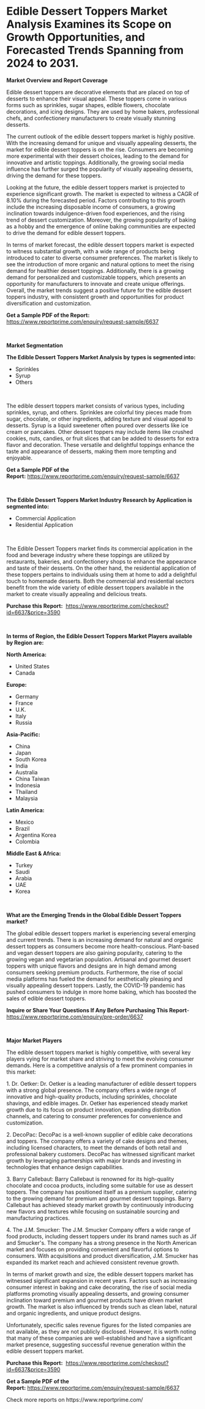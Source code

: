 <p><h1>Edible Dessert Toppers Market Analysis Examines its Scope on Growth Opportunities, and Forecasted Trends Spanning from 2024 to 2031.</h1></p><p><strong>Market Overview and Report Coverage</strong></p>
<p><p>Edible dessert toppers are decorative elements that are placed on top of desserts to enhance their visual appeal. These toppers come in various forms such as sprinkles, sugar shapes, edible flowers, chocolate decorations, and icing designs. They are used by home bakers, professional chefs, and confectionery manufacturers to create visually stunning desserts.</p><p>The current outlook of the edible dessert toppers market is highly positive. With the increasing demand for unique and visually appealing desserts, the market for edible dessert toppers is on the rise. Consumers are becoming more experimental with their dessert choices, leading to the demand for innovative and artistic toppings. Additionally, the growing social media influence has further surged the popularity of visually appealing desserts, driving the demand for these toppers.</p><p>Looking at the future, the edible dessert toppers market is projected to experience significant growth. The market is expected to witness a CAGR of 8.10% during the forecasted period. Factors contributing to this growth include the increasing disposable income of consumers, a growing inclination towards indulgence-driven food experiences, and the rising trend of dessert customization. Moreover, the growing popularity of baking as a hobby and the emergence of online baking communities are expected to drive the demand for edible dessert toppers.</p><p>In terms of market forecast, the edible dessert toppers market is expected to witness substantial growth, with a wide range of products being introduced to cater to diverse consumer preferences. The market is likely to see the introduction of more organic and natural options to meet the rising demand for healthier dessert toppings. Additionally, there is a growing demand for personalized and customizable toppers, which presents an opportunity for manufacturers to innovate and create unique offerings. Overall, the market trends suggest a positive future for the edible dessert toppers industry, with consistent growth and opportunities for product diversification and customization.</p></p>
<p><strong>Get a Sample PDF of the Report:</strong> <a href="https://www.reportprime.com/enquiry/request-sample/6637">https://www.reportprime.com/enquiry/request-sample/6637</a></p>
<p>&nbsp;</p>
<p><strong>Market Segmentation</strong></p>
<p><strong>The Edible Dessert Toppers Market Analysis by types is segmented into:</strong></p>
<p><ul><li>Sprinkles</li><li>Syrup</li><li>Others</li></ul></p>
<p>&nbsp;</p>
<p><p>The edible dessert toppers market consists of various types, including sprinkles, syrup, and others. Sprinkles are colorful tiny pieces made from sugar, chocolate, or other ingredients, adding texture and visual appeal to desserts. Syrup is a liquid sweetener often poured over desserts like ice cream or pancakes. Other dessert toppers may include items like crushed cookies, nuts, candies, or fruit slices that can be added to desserts for extra flavor and decoration. These versatile and delightful toppings enhance the taste and appearance of desserts, making them more tempting and enjoyable.</p></p>
<p><strong>Get a Sample PDF of the Report:</strong>&nbsp;<a href="https://www.reportprime.com/enquiry/request-sample/6637">https://www.reportprime.com/enquiry/request-sample/6637</a></p>
<p>&nbsp;</p>
<p><strong>The Edible Dessert Toppers Market Industry Research by Application is segmented into:</strong></p>
<p><ul><li>Commercial Application</li><li>Residential Application</li></ul></p>
<p>&nbsp;</p>
<p><p>The Edible Dessert Toppers market finds its commercial application in the food and beverage industry where these toppings are utilized by restaurants, bakeries, and confectionery shops to enhance the appearance and taste of their desserts. On the other hand, the residential application of these toppers pertains to individuals using them at home to add a delightful touch to homemade desserts. Both the commercial and residential sectors benefit from the wide variety of edible dessert toppers available in the market to create visually appealing and delicious treats.</p></p>
<p><strong>Purchase this Report:</strong>&nbsp; <a href="https://www.reportprime.com/checkout?id=6637&price=3590">https://www.reportprime.com/checkout?id=6637&price=3590</a></p>
<p>&nbsp;</p>
<p><strong>In terms of Region, the Edible Dessert Toppers Market Players available by Region are:</strong></p>
<p>
    <p> <strong> North America: </strong>
        <ul>
            <li>United States</li>
            <li>Canada</li>
        </ul>
        </p> 
    <p> <strong> Europe: </strong>
        <ul>
            <li>Germany</li>
            <li>France</li>
            <li>U.K.</li>
            <li>Italy</li>
            <li>Russia</li>
        </ul>
        </p> 
    <p> <strong> Asia-Pacific: </strong>
        <ul>
            <li>China</li>
            <li>Japan</li>
            <li>South Korea</li>
            <li>India</li>
            <li>Australia</li>
            <li>China Taiwan</li>
            <li>Indonesia</li>
            <li>Thailand</li>
            <li>Malaysia</li>
        </ul>
        </p> 
    <p> <strong> Latin America: </strong>
        <ul>
            <li>Mexico</li>
            <li>Brazil</li>
            <li>Argentina Korea</li>
            <li>Colombia</li>
        </ul>
        </p> 
    <p> <strong> Middle East & Africa: </strong>
        <ul>
            <li>Turkey</li>
            <li>Saudi</li>
            <li>Arabia</li>
            <li>UAE</li>
            <li>Korea</li>
        </ul>
    </p>
    </p>
<p>&nbsp;</p>
<p><strong>What are the Emerging Trends in the Global Edible Dessert Toppers market?</strong></p>
<p><p>The global edible dessert toppers market is experiencing several emerging and current trends. There is an increasing demand for natural and organic dessert toppers as consumers become more health-conscious. Plant-based and vegan dessert toppers are also gaining popularity, catering to the growing vegan and vegetarian population. Artisanal and gourmet dessert toppers with unique flavors and designs are in high demand among consumers seeking premium products. Furthermore, the rise of social media platforms has fueled the demand for aesthetically pleasing and visually appealing dessert toppers. Lastly, the COVID-19 pandemic has pushed consumers to indulge in more home baking, which has boosted the sales of edible dessert toppers.</p></p>
<p><strong>Inquire or Share Your Questions If Any Before Purchasing This Report</strong>- <a href="https://www.reportprime.com/enquiry/pre-order/6637">https://www.reportprime.com/enquiry/pre-order/6637</a></p>
<p>&nbsp;</p>
<p><strong>Major Market Players</strong></p>
<p><p>The edible dessert toppers market is highly competitive, with several key players vying for market share and striving to meet the evolving consumer demands. Here is a competitive analysis of a few prominent companies in this market:</p><p>1. Dr. Oetker: Dr. Oetker is a leading manufacturer of edible dessert toppers with a strong global presence. The company offers a wide range of innovative and high-quality products, including sprinkles, chocolate shavings, and edible images. Dr. Oetker has experienced steady market growth due to its focus on product innovation, expanding distribution channels, and catering to consumer preferences for convenience and customization.</p><p>2. DecoPac: DecoPac is a well-known supplier of edible cake decorations and toppers. The company offers a variety of cake designs and themes, including licensed characters, to meet the demands of both retail and professional bakery customers. DecoPac has witnessed significant market growth by leveraging partnerships with major brands and investing in technologies that enhance design capabilities.</p><p>3. Barry Callebaut: Barry Callebaut is renowned for its high-quality chocolate and cocoa products, including some suitable for use as dessert toppers. The company has positioned itself as a premium supplier, catering to the growing demand for premium and gourmet dessert toppings. Barry Callebaut has achieved steady market growth by continuously introducing new flavors and textures while focusing on sustainable sourcing and manufacturing practices.</p><p>4. The J.M. Smucker: The J.M. Smucker Company offers a wide range of food products, including dessert toppers under its brand names such as Jif and Smucker's. The company has a strong presence in the North American market and focuses on providing convenient and flavorful options to consumers. With acquisitions and product diversification, J.M. Smucker has expanded its market reach and achieved consistent revenue growth.</p><p>In terms of market growth and size, the edible dessert toppers market has witnessed significant expansion in recent years. Factors such as increasing consumer interest in baking and cake decorating, the rise of social media platforms promoting visually appealing desserts, and growing consumer inclination toward premium and gourmet products have driven market growth. The market is also influenced by trends such as clean label, natural and organic ingredients, and unique product designs.</p><p>Unfortunately, specific sales revenue figures for the listed companies are not available, as they are not publicly disclosed. However, it is worth noting that many of these companies are well-established and have a significant market presence, suggesting successful revenue generation within the edible dessert toppers market.</p></p>
<p><strong>Purchase this Report:</strong>&nbsp;&nbsp;<a href="https://www.reportprime.com/checkout?id=6637&price=3590">https://www.reportprime.com/checkout?id=6637&price=3590</a></p>
<p></p>
<p><strong>Get a Sample PDF of the Report:</strong>&nbsp;<a href="https://www.reportprime.com/enquiry/request-sample/6637">https://www.reportprime.com/enquiry/request-sample/6637</a></p>
<p>Check more reports on https://www.reportprime.com/</p>